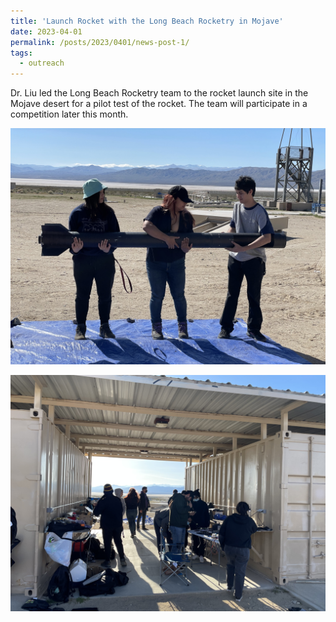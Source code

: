 ```yaml
---
title: 'Launch Rocket with the Long Beach Rocketry in Mojave'
date: 2023-04-01
permalink: /posts/2023/0401/news-post-1/
tags:
  - outreach
---
```


Dr. Liu led the Long Beach Rocketry team to the rocket launch site in the Mojave desert for a pilot test of the rocket. The team will participate in a competition later this month.

![alt text](/images/LBR_2023_1.jpg "Long Beach Rocketry")

![alt text](/images/LBR_2023_2.jpg "Long Beach Rocketry")